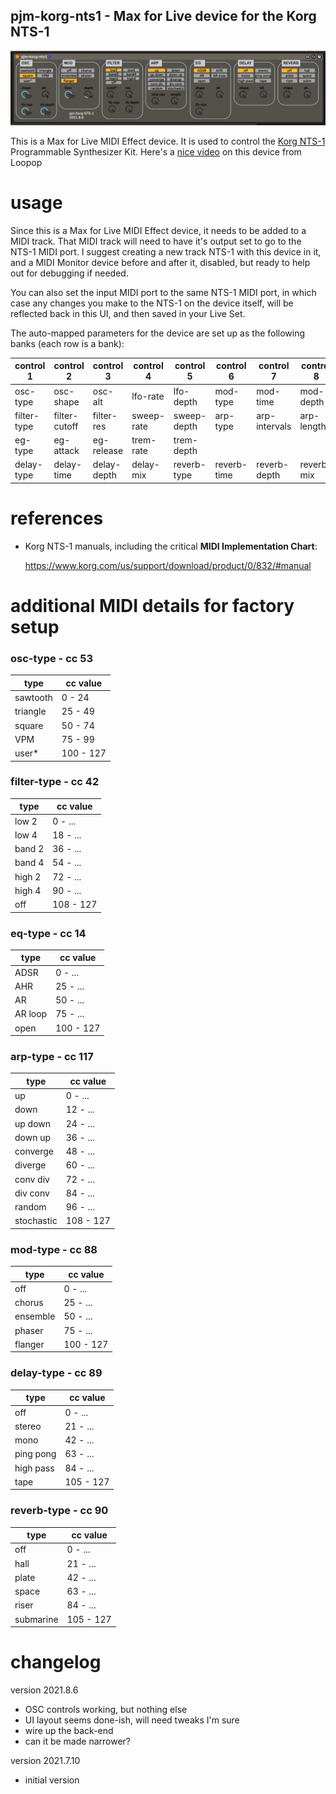 pjm-korg-nts1 - Max for Live device for the Korg NTS-1
--------------------------------------------------------------------------------

![pjm-korg-nts1 device](images/pjm-korg-nts1.png)

This is a Max for Live MIDI Effect device. It is used to control the 
[Korg NTS-1][] Programmable Synthesizer Kit.  Here's a [nice video][] on this
device from Loopop


[Korg NTS-1]: https://www.korg.com/us/products/dj/nts_1/
[nice video]: https://www.youtube.com/watch?v=Vhonu-rM0B0&ab_channel=loopop


usage
================================================================================

Since this is a Max for Live MIDI Effect device, it needs to be added to a MIDI
track. That MIDI track will need to have it's output set to go to the NTS-1
MIDI port. I suggest creating a new track NTS-1 with this device in it, and a
MIDI Monitor device before and after it, disabled, but ready to help out for
debugging if needed.

You can also set the input MIDI port to the same NTS-1 MIDI port, in which case
any changes you make to the NTS-1 on the device itself, will be reflected back
in this UI, and then saved in your Live Set.

The auto-mapped parameters for the device are set up as the following banks
(each row is a bank):

| control 1   | control 2     | control 3    | control 4   | control 5     | control 6   | control 7     | control 8  |   
|-------------|---------------|--------------|-------------|---------------|-------------|---------------|-------------
| osc-type    | osc-shape     | osc-alt      | lfo-rate    | lfo-depth     | mod-type    | mod-time      | mod-depth  |
| filter-type | filter-cutoff | filter-res   | sweep-rate  | sweep-depth   | arp-type    | arp-intervals | arp-length |
| eg-type     | eg-attack     | eg-release   | trem-rate   | trem-depth    |             |               |            |     
| delay-type  | delay-time    | delay-depth  | delay-mix   | reverb-type   | reverb-time | reverb-depth  | reverb-mix | 


references
================================================================================

- Korg NTS-1 manuals, including the critical **MIDI Implementation Chart**:

  https://www.korg.com/us/support/download/product/0/832/#manual


additional MIDI details for factory setup
================================================================================

### osc-type - cc 53

| type     | cc value |   
|----------|----------------|    
| sawtooth |        0 -  24 | 
| triangle |       25 -  49 | 
| square   |       50 -  74 | 
| VPM      |       75 -  99 | 
| user*    |      100 - 127 | 

### filter-type - cc 42

| type     | cc value       |   
|----------|----------------|    
| low 2    |        0 - ... | 
| low 4    |       18 - ... | 
| band 2   |       36 - ... | 
| band 4   |       54 - ... | 
| high 2   |       72 - ... | 
| high 4   |       90 - ... | 
| off      |      108 - 127 |

### eq-type - cc 14

| type    | cc value       |   
|---------|----------------|    
| ADSR    |        0 - ... | 
| AHR     |       25 - ... | 
| AR      |       50 - ... | 
| AR loop |       75 - ... | 
| open    |      100 - 127 | 

### arp-type - cc 117

| type       | cc value       |   
|------------|----------------|    
| up         |        0 - ... | 
| down       |       12 - ... | 
| up down    |       24 - ... | 
| down up    |       36 - ... | 
| converge   |       48 - ... | 
| diverge    |       60 - ... | 
| conv div   |       72 - ... | 
| div conv   |       84 - ... | 
| random     |       96 - ... | 
| stochastic |      108 - 127 | 

### mod-type - cc 88

| type     | cc value       |   
|----------|----------------|    
| off      |        0 - ... | 
| chorus   |       25 - ... | 
| ensemble |       50 - ... | 
| phaser   |       75 - ... | 
| flanger  |      100 - 127 | 
 
### delay-type - cc 89

| type      | cc value       |   
|-----------|----------------|    
| off       |        0 - ... | 
| stereo    |       21 - ... | 
| mono      |       42 - ... | 
| ping pong |       63 - ... | 
| high pass |       84 - ... | 
| tape      |      105 - 127 | 
 
### reverb-type - cc 90

| type      | cc value       |   
|-----------|----------------|    
| off       |        0 - ... | 
| hall      |       21 - ... | 
| plate     |       42 - ... | 
| space     |       63 - ... | 
| riser     |       84 - ... | 
| submarine |      105 - 127 | 
 

changelog
================================================================================

version 2021.8.6

- OSC controls working, but nothing else
- UI layout seems done-ish, will need tweaks I'm sure
- wire up the back-end
- can it be made narrower?

version 2021.7.10

- initial version
